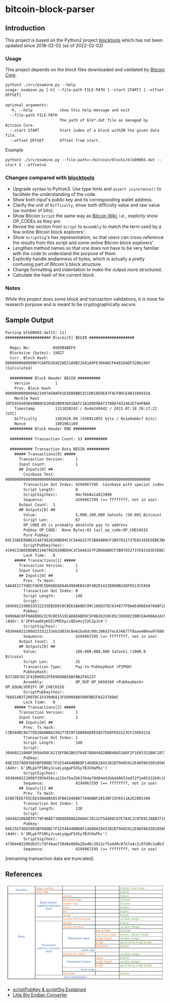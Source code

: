 # bitcoin-block-parser

## Introduction

This project is based on the Python2 project
[blocktools](https://github.com/tenthirtyone/blocktools) which has not been 
updated since 2018-02-02 (as of 2022-02-02)

### Usage

This project depends on the block files downloaded and validated by 
[Bitcoin Core](https://bitcoin.org/en/download). 



```
python3 ./src/examine.py --help
usage: examine.py [-h] --file-path FILE-PATH [--start START] [--offset OFFSET]

optional arguments:
  -h, --help            show this help message and exit
  --file-path FILE-PATH
                        The path of blk*.dat file as managed by Bitcoin Core.
  --start START         Start index of a block withIN the given data file.
  --offset OFFSET       Offset from start.
```

Example

```
python3 ./src/examine.py --file-path=~/bitcoin/blocks/blk00003.dat --start 5 --offset=6
```

### Changes compared with [blocktools](https://github.com/tenthirtyone/blocktools)
* Upgrade syntax to Python3. Use type hints and `assert isinstance()` to facilitate the understanding of the code.
* Show both input's public key and its corresponding wallet address.
* Clarify the unit of `Difficulty`, show both difficulty value and raw value (as number of bits).
* Show Bitcoin `Script` the same way as [Bitcoin Wiki](https://en.bitcoin.it/wiki/Script), i.e., explicity show OP_CODEs as they are.
* Revise the section from `Script` to `Assembly` to match the term used by a few online Bitcoin block explorers'.
* Show `ScriptSig`'s hex representation, so that users can cross-reference the results from this script and some online Bitcoin block explorers'.
* Lengthen method names so that one does not have to be very familiar with the code to understand the purpose of them.
* Explicitly handle endianness of bytes, which is actually a pretty confusing part of Bitcoin's block structure.
* Change formatting and indentation to make the output more structured.
* Calculate the hash of the current block.

### Notes

While this project does some block and transaction validations,
it is more for research purpose and is meant to be cryptographically secure.

## Sample Output

```text
Parsing blk00003.dat[5: 11]
#################### Blocks[5] BEGIN ####################

  Magic No:          0XD9B4BEF9
  Blocksize (bytes): 19827
  Curr. Block Hash:  000000000000007CA0FD3EAE2AE31A9B22641A0FE3660ACFA481D4DF32062497 (Calculated)

  ########## Block Header BEGIN ##########
    Version           1
    Prev. Block Hash  0000000000000A21907A50AF01D3EB8BB52CC0B18EDEA7FACF0DCE4B31D8932A
    Merkle Root       1DFE926405B49BB0C6204D2B093601BA7C1A189D9BA7370887432462E744FBA6
    Timestamp         1311020242 / 0x4e2494d2 / 2011-07-18 20:17:22 (UTC)
    Difficulty        1563028.00 (436911055 bits / 0x1a0abbcf bits)
    Nonce             1801961169
  ########## Block Header END ##########

  ########## Transaction Count: 53 ##########

  ########## Transaction Data BEGIN ##########
    ##### Transactions[0] #####
      Transaction Version:     1
      Input Count:             1
      ## Inputs[0] ##
        Coinbase Text:         0000000000000000000000000000000000000000000000000000000000000000
        Transaction Out Index: 4294967295  Coinbase with special index
        Script Length:         8
        ScriptSig(hex):        04cfbb0a1a023908
        Sequence:              4294967295 (== ffffffff, not in use)
      Output Count:	 1
      ## Outputs[0] ##
        Value:                 5,000,100,000 Satoshi (50.001 Bitcoin)
        Script Len:            67
        OP_CODE 65 is probably obselete pay to address
        Pubkey OP_CODE:	 None Bytes:65 tail_op_code:OP_CHECKSIG 
        Pure Pubkey:	   04C33AEE0DB6314A7982626BD04C3C5A4A327F2B08AB0CF3B97832737E83165E5EBE3BAC0261C54B3D75A3884747D5FE0CD5B0CDB491A42E24EB51EA630434B80D
        ScriptPubkey(hex):     4104C33AEE0DB6314A7982626BD04C3C5A4A327F2B08AB0CF3B97832737E83165E5EBE3BAC0261C54B3D75A3884747D5FE0CD5B0CDB491A42E24EB51EA630434B80DAC
        Lock Time:	 0
    ##### Transactions[1] #####
      Transaction Version:     1
      Input Count:             1
      ## Inputs[0] ##
        Prev. Tx Hash:         5AA4E1C739DCF4E0C5D608E6DA4E4984EB418F4B2D1422D86BB24DF0513CFA50
        Transaction Out Index: 0 
        Script Length:         140
        Script:                3046022100D33332233EB2D019C8E61BA8DC99C106D37EC634677F8AAE406EA97688F2C670022100F8977A5832E8EA89029D3B60FD46E76ADDBCBDD46627D6250B4C13AEA81EB01C01
        Pubkey:              0490AAC0FF0A60DD22C9C8E5519CAD8EABFDC5F0D26350C05C36ED0239BCEA4966A1A19F126581A09FE4D23F9BC9DCEC3626DF58AD6173C7D7E85CA081D3DE73B7 (Addr: b'1P4tawEKyKUZiPMShpisQEo4xjCUC2pJn4')
        ScriptSig(hex):        493046022100d33332233eb2d019c8e61ba8dc99c106d37ec634677f8aae406ea97688f2c670022100f8977a5832e8ea89029d3b60fd46e76addbcbdd46627d6250b4c13aea81eb01c01410490aac0ff0a60dd22c9c8e5519cad8eabfdc5f0d26350c05c36ed0239bcea4966a1a19f126581a09fe4d23f9bc9dcec3626df58ad6173c7d7e85ca081d3de73b7
        Sequence:              4294967295 (== ffffffff, not in use)
      Output Count:	 1
      ## Outputs[0] ##
        Value:                 100,000,000,000 Satoshi (1000.0 Bitcoin)
        Script Len:            25
        Transaction Type:      Pay-to-PubkeyHash (P2PKH)
        PubkeyHash:            B372807DC1F43006813FE0989AB56BFBB2FA5237
        Assembly:              OP_DUP OP_HASH160 <PubkeyHash> OP_EQUALVERIFY OP_CHECKSIG
        ScriptPubkey(hex):     76A914B372807DC1F43006813FE0989AB56BFBB2FA523788AC
        Lock Time:	 0
    ##### Transactions[2] #####
      Transaction Version:     1
      Input Count:             3
      ## Inputs[0] ##
        Prev. Tx Hash:         C3B5A9BC8677ED2BA0BBA199277EC0F18BA80D8E5A57ED0FE81523CF23ED411A
        Transaction Out Index: 1 
        Script Length:         140
        Script:                30460221008F3956458CA215EFBA2B63764E78D044D2BBD48653ADF2F1E65332B0C18732A4022100AE1053885D4A84D8BA08E7C5898A6A0EE90ED7F68299081C4CF98CD72A6BC05101
        Pubkey:              04E25574D83983BF008BC7F3254844BBD0F1468D62845382EF9405412E405963501058C0F3FED12712E682CCFAF0D2A6181E81ABF7E02119A9CF38A403F7638267 (Addr: b'1MLpkfP1NhyJcueLyqgaF5XSy7BJCHaPbc')
        ScriptSig(hex):        4930460221008f3956458ca215efba2b63764e78d044d2bbd48653adf2f1e65332b0c18732a4022100ae1053885d4a84d8ba08e7c5898a6a0ee90ed7f68299081c4cf98cd72a6bc051014104e25574d83983bf008bc7f3254844bbd0f1468d62845382ef9405412e405963501058c0f3fed12712e682ccfaf0d2a6181e81abf7e02119a9cf38a403f7638267
        Sequence:              4294967295 (== ffffffff, not in use)
      ## Inputs[1] ##
        Prev. Tx Hash:         659E7EEE755CEE438A8B5653FB019490D77A96BBF2853BF15FE613A2E20D5390
        Transaction Out Index: 1 
        Script Length:         138
        Script:                304402206DB3FC79F4BAE738D8E888A28AD6C3911CF5A4D0C87E7A4C2C07D9C3A8B3718A0220462A73CDC75C01E12C0B1EC0F316ABEECD2AB99431D824501A3A6BF6D7610B9F01
        Pubkey:              04E25574D83983BF008BC7F3254844BBD0F1468D62845382EF9405412E405963501058C0F3FED12712E682CCFAF0D2A6181E81ABF7E02119A9CF38A403F7638267 (Addr: b'1MLpkfP1NhyJcueLyqgaF5XSy7BJCHaPbc')
        ScriptSig(hex):        47304402206db3fc79f4bae738d8e888a28ad6c3911cf5a4d0c87e7a4c2c07d9c3a8b3718a0220462a73cdc75c01e12c0b1ec0f316abeecd2ab99431d824501a3a6bf6d7610b9f014104e25574d83983bf008bc7f3254844bbd0f1468d62845382ef9405412e405963501058c0f3fed12712e682ccfaf0d2a6181e81abf7e02119a9cf38a403f7638267
        Sequence:              4294967295 (== ffffffff, not in use)
```
[remaining transaction data are truncated]

## References
<img src="./images/block_structure.png"></img>

* [scriptPubKey & scriptSig Explained](https://www.mycryptopedia.com/scriptpubkey-scriptsig/)
* [Litte Big Endian Converter](https://blockchain-academy.hs-mittweida.de/litte-big-endian-converter/)